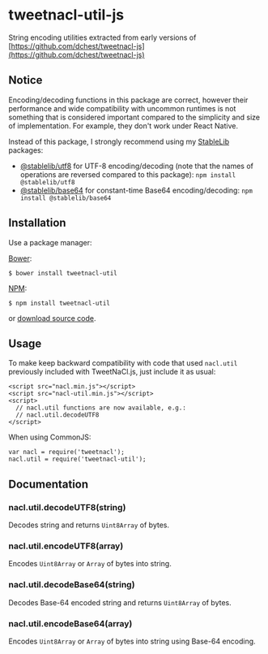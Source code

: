 # tweetnacl-util-js

String encoding utilities extracted from early versions of [https://github.com/dchest/tweetnacl-js](https://github.com/dchest/tweetnacl-js)

## Notice

Encoding/decoding functions in this package are correct, however their performance and wide compatibility with uncommon runtimes is not something that is considered important compared to the simplicity and size of implementation. For example, they don't work under React Native.

Instead of this package, I strongly recommend using my [StableLib](https://github.com/StableLib/stablelib) packages:

* [@stablelib/utf8](https://www.stablelib.com/modules/_utf8_utf8_.html) for UTF-8 encoding/decoding \(note that the names of operations are reversed compared to this package\): `npm install @stablelib/utf8`
* [@stablelib/base64](https://www.stablelib.com/modules/_base64_base64_.html) for constant-time Base64 encoding/decoding: `npm install @stablelib/base64`

## Installation

Use a package manager:

[Bower](http://bower.io):

```text
$ bower install tweetnacl-util
```

[NPM](https://www.npmjs.org/):

```text
$ npm install tweetnacl-util
```

or [download source code](https://github.com/dchest/tweetnacl-util-js/releases).

## Usage

To make keep backward compatibility with code that used `nacl.util` previously included with TweetNaCl.js, just include it as usual:

```text
<script src="nacl.min.js"></script>
<script src="nacl-util.min.js"></script>
<script>
  // nacl.util functions are now available, e.g.:
  // nacl.util.decodeUTF8
</script>
```

When using CommonJS:

```text
var nacl = require('tweetnacl');
nacl.util = require('tweetnacl-util');
```

## Documentation

### nacl.util.decodeUTF8\(string\)

Decodes string and returns `Uint8Array` of bytes.

### nacl.util.encodeUTF8\(array\)

Encodes `Uint8Array` or `Array` of bytes into string.

### nacl.util.decodeBase64\(string\)

Decodes Base-64 encoded string and returns `Uint8Array` of bytes.

### nacl.util.encodeBase64\(array\)

Encodes `Uint8Array` or `Array` of bytes into string using Base-64 encoding.

